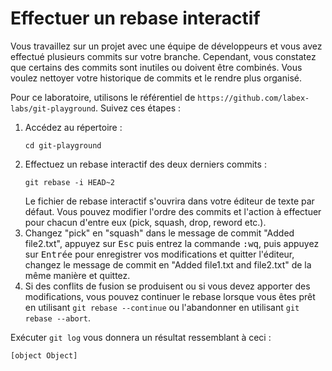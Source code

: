 # Effectuer un rebase interactif

Vous travaillez sur un projet avec une équipe de développeurs et vous avez effectué plusieurs commits sur votre branche. Cependant, vous constatez que certains des commits sont inutiles ou doivent être combinés. Vous voulez nettoyer votre historique de commits et le rendre plus organisé.

Pour ce laboratoire, utilisons le référentiel de `https://github.com/labex-labs/git-playground`. Suivez ces étapes :

1. Accédez au répertoire :
   ```shell
   cd git-playground
   ```
2. Effectuez un rebase interactif des deux derniers commits :
   ```shell
   git rebase -i HEAD~2
   ```
   Le fichier de rebase interactif s'ouvrira dans votre éditeur de texte par défaut. Vous pouvez modifier l'ordre des commits et l'action à effectuer pour chacun d'entre eux (pick, squash, drop, reword etc.).
3. Changez "pick" en "squash" dans le message de commit "Added file2.txt", appuyez sur <kbd>Esc</kbd> puis entrez la commande <kbd>:wq</kbd>, puis appuyez sur <kbd>Entrée</kbd> pour enregistrer vos modifications et quitter l'éditeur, changez le message de commit en "Added file1.txt and file2.txt" de la même manière et quittez.
4. Si des conflits de fusion se produisent ou si vous devez apporter des modifications, vous pouvez continuer le rebase lorsque vous êtes prêt en utilisant `git rebase --continue` ou l'abandonner en utilisant `git rebase --abort`.

Exécuter `git log` vous donnera un résultat ressemblant à ceci :

```shell
[object Object]
```
